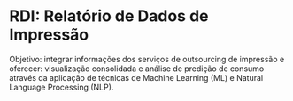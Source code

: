 # RDI: Relatório de Dados de Impressão
Objetivo: integrar informações dos serviços de outsourcing de impressão e oferecer: visualização consolidada e análise de predição de consumo através da aplicação de técnicas de Machine Learning (ML) e Natural Language Processing (NLP).
